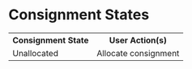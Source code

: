 # Consignment States

<table>
    <tr>
        <th>Consignment State</th>
        <th>User Action(s)</th>        
    </tr>
    <tr>
        <td>Unallocated</td>
        <td>Allocate consignment</td>        
    </tr>


<script src="../../scripts/requesttabs.js"></script>
<script src="../../scripts/responsetabs.js"></script>
<script src="../../scripts/copy.js"></script>